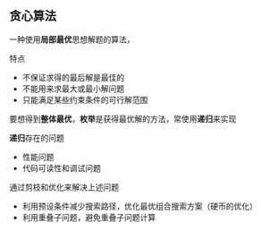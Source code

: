 ## 贪心算法

一种使用**局部最优**思想解题的算法，

特点

- 不保证求得的最后解是最佳的
- 不能用来求最大或最小解问题
- 只能满足某些约束条件的可行解范围 

要想得到**整体最优**，**枚举**是获得最优解的方法，常使用**递归**来实现

**递归**存在的问题

- 性能问题
- 代码可读性和调试问题

通过剪枝和优化来解决上述问题

- 利用预设条件减少搜索路径，优化最优组合搜索方案（硬币的优化）
- 利用重叠子问题，避免重叠子问题计算